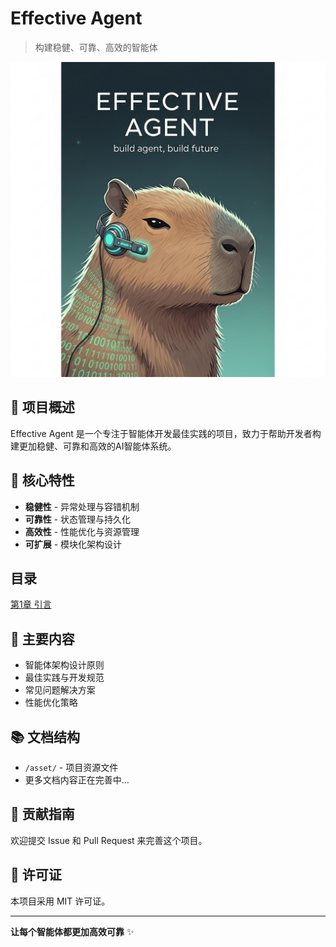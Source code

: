# Effective Agent

> 构建稳健、可靠、高效的智能体

![封面](asset/封面.png)

## 🎯 项目概述

Effective Agent 是一个专注于智能体开发最佳实践的项目，致力于帮助开发者构建更加稳健、可靠和高效的AI智能体系统。

## 🚀 核心特性

- **稳健性** - 异常处理与容错机制
- **可靠性** - 状态管理与持久化
- **高效性** - 性能优化与资源管理
- **可扩展** - 模块化架构设计

## 目录
[第1章 引言](CH01-引言.md)

## 📖 主要内容

- 智能体架构设计原则
- 最佳实践与开发规范
- 常见问题解决方案
- 性能优化策略

## 📚 文档结构

- `/asset/` - 项目资源文件
- 更多文档内容正在完善中...

## 🤝 贡献指南

欢迎提交 Issue 和 Pull Request 来完善这个项目。

## 📄 许可证

本项目采用 MIT 许可证。

---

**让每个智能体都更加高效可靠** ✨
